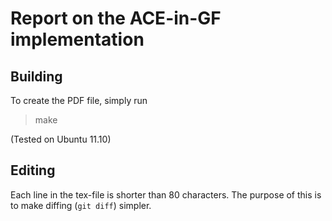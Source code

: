 Report on the ACE-in-GF implementation
======================================

Building
--------

To create the PDF file, simply run

> make

(Tested on Ubuntu 11.10)


Editing
-------

Each line in the tex-file is shorter than 80 characters.
The purpose of this is to make diffing (`git diff`) simpler.
